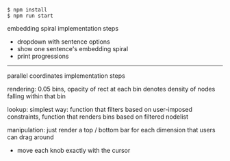     $ npm install
    $ npm run start

embedding spiral implementation steps

- dropdown with sentence options
- show one sentence's embedding spiral
- print progressions

---

parallel coordinates implementation steps

rendering: 0.05 bins, opacity of rect at each bin denotes density of nodes falling within that bin

lookup:
simplest way: function that filters based on user-imposed constraints, function that renders bins based on filtered nodelist

manipulation: just render a top / bottom bar for each dimension that users can drag around

- move each knob exactly with the cursor